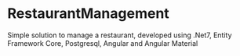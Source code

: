 # RestaurantManagement
Simple solution to manage a restaurant, developed using .Net7, Entity Framework Core, Postgresql, Angular and Angular Material
